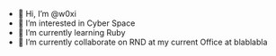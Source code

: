 - 👋 Hi, I’m @w0xi
- 👀 I’m interested in Cyber Space
- 🌱 I’m currently learning Ruby
- 💞️ I’m currently collaborate on RND at my current Office at blablabla

<!---
w0xi/w0xi is a ✨ special ✨ repository because its `README.md` (this file) appears on your GitHub profile.
You can click the Preview link to take a look at your changes.
--->
